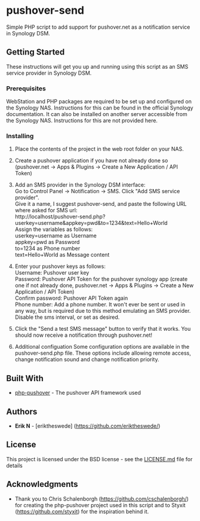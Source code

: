 # pushover-send

Simple PHP script to add support for pushover.net as a notification service in Synology DSM.

## Getting Started

These instructions will get you up and running using this script as an SMS service provider in Synology DSM.

### Prerequisites

WebStation and PHP packages are required to be set up and configured on the Synology NAS. Instructions for this can be found in the official Synology documentation. It can also be installed on another server accessible from the Synology NAS. Instructions for this are not provided here.


### Installing

1. Place the contents of the project in the web root folder on your NAS.

2. Create a pushover application if you have not already done so (pushover.net -> Apps & Plugins -> Create a New Application / API Token)

3. Add an SMS provider in the Synology DSM interface:  
Go to Control Panel -> Notification -> SMS. Click "Add SMS service provider".  
Give it a name, I suggest pushover-send, and paste the following URL where asked for SMS url:  
http://localhost/pushover-send.php?userkey=username&appkey=pwd&to=1234&text=Hello+World  
Assign the variables as follows:  
userkey=username as Username   
appkey=pwd as Password   
to=1234 as Phone number  
text=Hello+World as Message content  

4. Enter your pushover keys as follows:  
Username: Pushover user key  
Password: Pushover API Token for the pushover synology app (create one if not already done, pushover.net -> Apps & Plugins -> Create a New Application / API Token)  
Confirm password: Pushover API Token again  
Phone number: Add a phone number. It won't ever be sent or used in any way, but is required due to this method emulating an SMS provider.  
Disable the sms interval, or set as desired.

5. Click the "Send a test SMS message" button to verify that it works. You should now receive a notification through pushover.net!

6. Additional configuation
Some configuration options are available in the pushover-send.php file. These options include allowing remote access, change notification sound and change notification priority. 


## Built With

* [php-pushover](https://github.com/cschalenborgh/php-pushover) - The pushover API framework used


## Authors

* **Erik N** - [eriktheswede] (https://github.com/eriktheswede/)

## License

This project is licensed under the BSD license - see the [LICENSE.md](LICENSE.md) file for details

## Acknowledgments

* Thank you to Chris Schalenborgh (https://github.com/cschalenborgh/) for creating the php-pushover project used in this script and to Styxit (https://github.com/styxit) for the inspiration behind it.
